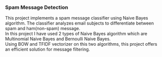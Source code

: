 ### Spam Message Detection
This project implements a spam message classifier using Naive Bayes algorithm. The classifier analyzes email subjects to differentiate between spam and ham(non-spam) message.<br/>
In this project I have used 2 types of Naive Bayes algorithm which are Multinomial Naive Bayes and Bernoulli Naive Bayes.<br/>
Using BOW and TFIDF vectorizer on this two algorithms, this project offers an efficient solution for message filtering.
